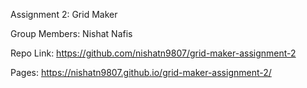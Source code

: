Assignment 2: Grid Maker

Group Members: Nishat Nafis

Repo Link: https://github.com/nishatn9807/grid-maker-assignment-2

Pages: https://nishatn9807.github.io/grid-maker-assignment-2/
